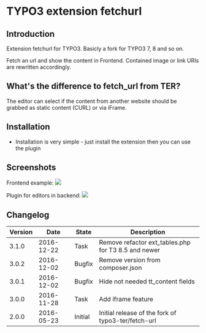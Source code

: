 # TYPO3 extension fetchurl

## Introduction

Extension fetchurl for TYPO3. Basicly a fork for TYPO3 7, 8 and so on.

Fetch an url and show the content in Frontend.
Contained image or link URIs are rewritten accordingly.

## What's the difference to fetch_url from TER?

The editor can select if the content from another website should be grabbed as
static content (CURL) or via iFrame.

## Installation
* Installation is very simple - just install the extension then you can use the plugin


## Screenshots

Frontend example:
<img src="https://box.everhelper.me/attachment/664431/84725fb7-0b3e-4c40-b52e-29d7620777bb/262407-rgnnGxhRlVp0qMWs/screen.png" />

Plugin for editors in backend:
<img src="https://box.everhelper.me/attachment/664437/84725fb7-0b3e-4c40-b52e-29d7620777bb/262407-WiixTExtfSW9RVtR/screen.png" />


## Changelog

| Version    | Date       | State      | Description                                                                  |
| ---------- | ---------- | ---------- | ---------------------------------------------------------------------------- |
| 3.1.0      | 2016-12-22 | Task       | Remove refactor ext_tables.php for T3 8.5 and newer                          |
| 3.0.2      | 2016-12-02 | Bugfix     | Remove version from composer.json                                            |
| 3.0.1      | 2016-12-02 | Bugfix     | Hide not needed tt_content fields                                            |
| 3.0.0      | 2016-11-28 | Task       | Add iframe feature                                                           |
| 2.0.0      | 2016-05-23 | Initial    | Initial release of the fork of typo3-ter/fetch-url                           |
